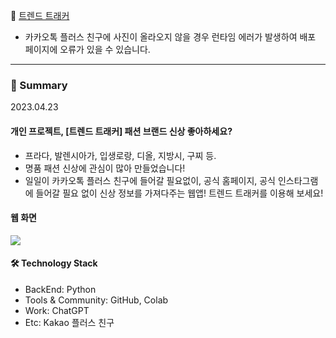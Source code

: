 🔗 [트렌드 트래커](https://trendtracker-fmqiuydjr5is7c5dzumhlb.streamlit.app/) 
- 카카오톡 플러스 친구에 사진이 올라오지 않을 경우 런타임 에러가 발생하여 배포 페이지에 오류가 있을 수 있습니다.

---
### 📌 Summary

2023.04.23

#### 개인 프로젝트, [트렌드 트래커] 패션 브랜드 신상 좋아하세요?

- 프라다, 발렌시아가, 입생로랑, 디올, 지방시, 구찌 등.
- 명품 패션 신상에 관심이 많아 만들었습니다!
- 일일이 카카오톡 플러스 친구에 들어갈 필요없이, 공식 홈페이지, 공식 인스타그램에 들어갈 필요 없이 신상 정보를 가져다주는 웹앱!
트렌드 트래커를 이용해 보세요! 

#### 웹 화면
![](https://github.com/jaiwon880/Gangsil/assets/71927533/eb0793a9-6b0c-4f9e-bbd9-bbe9f544787e)


#### 🛠️ Technology Stack

- BackEnd: Python
- Tools & Community: GitHub, Colab
- Work: ChatGPT
- Etc: Kakao 플러스 친구
